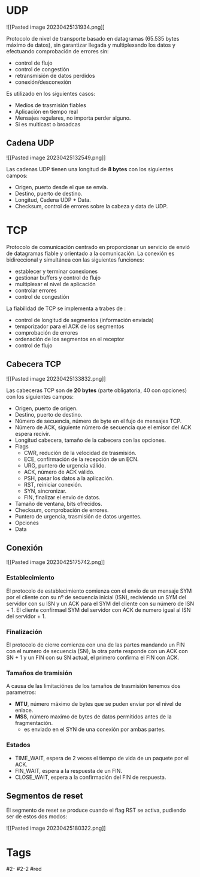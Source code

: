 # UDP

![[Pasted image 20230425131934.png]]

Protocolo de nivel de transporte basado en datagramas (65.535 bytes máximo de datos), sin garantizar llegada y multiplexando los datos y efectuando comprobación de errores sin:
- control de flujo
- control de congestión
- retransmisión de datos perdidos
- conexión/desconexión

Es utilizado en los siguientes casos:
- Medios de trasmisión fiables
- Aplicación en tiempo real
- Mensajes regulares, no importa perder alguno.
- Si es multicast o broadcas

## Cadena UDP

![[Pasted image 20230425132549.png]]

Las cadenas UDP tienen una longitud de **8 bytes** con los siguientes campos:
- Origen, puerto desde el que se envía.
- Destino, puerto de destino.
- Longitud, Cadena UDP + Data.
- Checksum, control de errores sobre la cabeza y data de UDP.

# TCP
Protocolo de comunicación centrado en proporcionar un servicio de envió de datagramas fiable y orientado a la comunicación. La conexión es bidireccional y simultánea con las siguientes funciones:
- establecer y terminar conexiones
- gestionar buffers y control de flujo
- multiplexar el nivel de aplicación
- controlar errores
- control de congestión

La fiabilidad de TCP se implementa a trabes de :
- control de longitud de segmentos (información enviada)
- temporizador para el ACK de los segmentos
- comprobación de errores
- ordenación de los segmentos en el receptor
- control de flujo

## Cabecera TCP

![[Pasted image 20230425133832.png]]

Las cabeceras TCP son de **20 bytes** (parte obligatoria, 40 con opciones) con los siguientes campos:
- Origen, puerto de origen.
- Destino, puerto de destino.
- Número de secuencia, número de byte en el fujo de mensajes TCP.
- Número de ACK, siguiente número de secuencia que el emisor del ACK espera recivir.
- Longitud cabecera, tamaño de la cabecera con las opciones.
- Flags
	- CWR, redución de la velocidad de trasmisión.
	- ECE, confirmación de la recepción de un ECN.
	- URG, puntero de urgencia válido.
	- ACK, número de ACK válido.
	- PSH, pasar los datos a la aplicación.
	- RST, reiniciar conexión.
	- SYN, sincronizar.
	- FIN, finalizar el envio de datos.
- Tamaño de ventana, bits ofrecidos.
- Checksum, comprobación de errores.
- Puntero de urgencia, trasmisión de datos urgentes.
- Opciones
- Data

## Conexión

![[Pasted image 20230425175742.png]]

### Establecimiento
El protocolo de establecimiento comienza con el envio de un mensaje SYM por el cliente con su nº de secuencia inicial (ISN), reciviendo un SYM del servidor con su ISN y un ACK para el SYM del cliente con su número de ISN + 1. El cliente confirmael SYM del servidor con ACK de numero igual al ISN del servidor + 1.
### Finalización
El protocolo de cierre comienza con una de las partes mandando un FIN con el numero de secuencia (SN), la otra parte responde con un ACK con SN + 1 y un FIN con su SN actual, el primero confirma el FIN con ACK.
### Tamaños de tramisión
A causa de las limitaciónes de los tamaños de trasmisión tenemos dos parametros:
- **MTU**, número máximo de bytes que se puden enviar por el nivel de enlace.
- **MSS**, número maximo de bytes de datos permitidos antes de la fragmentación.
	- es enviado en el SYN de una conexión por ambas partes.

### Estados
- TIME_WAIT,  espera de 2 veces el tiempo de vida de un paquete por el ACK.
- FIN_WAIT, espera a la respuesta de un FIN.
- CLOSE_WAIT, espera a la confirmación del FIN de respuesta.

## Segmentos de reset
El segmento de reset se produce cuando el flag RST se activa, pudiendo ser de estos dos modos:

![[Pasted image 20230425180322.png]]

# Tags
#2- 
#2-2 
#red 